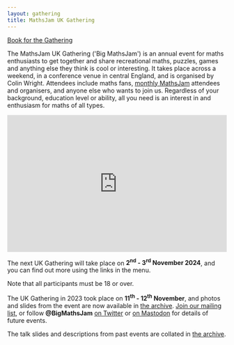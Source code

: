 ```yaml
---
layout: gathering
title: MathsJam UK Gathering
---
```


<a href="https://mjgathering2024.eventbrite.com" class="call-to-action" target="_blank">Book for the Gathering</a>

The MathsJam UK Gathering ('Big MathsJam') is an annual event for maths enthusiasts to get together and share recreational maths, puzzles, games and anything else they think is cool or interesting. It takes place across a weekend, in a conference venue in central England, and is organised by Colin Wright. Attendees include maths fans, [monthly MathsJam](https://mathsjam.com) attendees and organisers, and anyone else who wants to join us. Regardless of your background, education level or ability, all you need is an interest in and enthusiasm for maths of all types.

<div align="center"><iframe width="560" height="315" src="https://www.youtube.com/embed/ZM465bN_IF8?si=gQeDCkQmdjqMhCx2" title="YouTube video player" frameborder="0" allow="accelerometer; autoplay; clipboard-write; encrypted-media; gyroscope; picture-in-picture; web-share" referrerpolicy="strict-origin-when-cross-origin" allowfullscreen style="max-width:100%"></iframe></div>

The next UK Gathering will take place on **2<sup>nd</sup> - 3<sup>rd</sup> November 2024**, and you can find out more using the links in the menu.

Note that all participants must be 18 or over.

The UK Gathering in 2023 took place on **11<sup>th</sup> - 12<sup>th</sup> November**, and photos and slides from the event are now available in [the archive](archive). <a href="https://c5dd5172.sibforms.com/serve/MUIFAFZqfKRBZSCzMNrzq3YjcQnPNy3DbFHLPInzBFpsf-mXZvTWzIx6jKMedQbdYDy7xL5jUAyLx7dA0yCzXwrZgGq0SydXFFqKkhppVRksaOJF400-5u3qAenMO1TTebODlo6JLIqSwlwuVuggjBgSkF7EugjHI5EpkVLQtH9aVppq1fHe5hBH4GO1aWwlVnhA2DqWiqShsEbY">Join our mailing list</a>, or follow <strong>@BigMathsJam</strong> [on Twitter](https://www.twitter.com/bigmathsjam) or [on Mastodon](https://mathstodon.xyz/@bigmathsjam) for details of future events.

The talk slides and descriptions from past events are collated in [the archive](archive).
